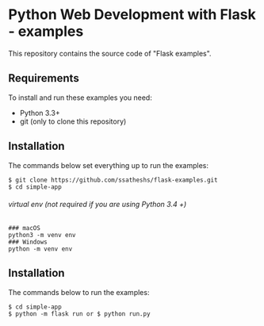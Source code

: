 # Python Web Development with Flask - examples

This repository contains the source code of "Flask examples".

## Requirements
To install and run these examples you need:

- Python 3.3+
- git (only to clone this repository)

## Installation
The commands below set everything up to run the examples:
```
$ git clone https://github.com/ssatheshs/flask-examples.git 
$ cd simple-app
```
###### virtual env (not required if you are using Python 3.4 +) 
```
### macOS
python3 -m venv env
### Windows
python -m venv env
```
## Installation
The commands below to run the examples:
```
$ cd simple-app
$ python -m flask run or $ python run.py
```
